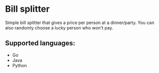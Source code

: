 # Bill splitter
Simple bill splitter that gives a price per person at a dinner/party. You can also randomly choose a lucky person who won't pay.

## Supported languages:
- Go
- Java
- Python
